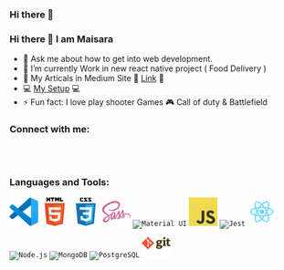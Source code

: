 ### Hi there 👋

### Hi there 👋 I am Maisara

- 💬 Ask me about how to get into web development.
- 🌱 I’m currently Work in new react native project ( Food Delivery )
- 🔭 My Articals in Medium Site :link: [Link](https://medium.com/@hassanannajjar) :link: 
- :computer:  [My Setup](https://medium.com/@hassanannajjar/setup-your-device-as-a-web-developer-fa14632fde6d) :computer: 
- ⚡ Fun fact: I love play shooter Games :video_game: Call of duty & Battlefield

<!--
- 👯 I’m looking to collaborate on ...
- 🤔 I’m looking for help with ...
- 🌱 I’m currently learning AWS :dart: 
- 💬 Ask me about ...
- 📫 How to reach me: ...
- 😄 Pronouns: ...
[<img  alt="codeSTACKr.com" width="22px" src="https://raw.githubusercontent.com/iconic/open-iconic/master/svg/globe.svg" />](website)

-->
### Connect with me:
<div>
<!-- <a href='https://medium.com/@hassanannajjar'>
  <img align="left" alt="hassanannajjar | medium" width="40px" height='40px' src="https://cdn.jsdelivr.net/npm/simple-icons@v3/icons/medium.svg" />
</a>
<a href='https://twitter.com/hassanannajjar'>
<img align="left"  alt="hassanannajjar | Twitter" width="40px" height='40px' src="https://cdn.jsdelivr.net/npm/simple-icons@v3/icons/twitter.svg" />
</a>
<a href='https://www.linkedin.com/in/hassanannajjar/'>
 <img align="left"  alt="hassanannajjar | LinkedIn" width="40px" height='40px' src="https://cdn.jsdelivr.net/npm/simple-icons@v3/icons/linkedin.svg" />
</a>
<a href='https://www.hackerrank.com/hassanannajjar'>
 <img align="left" alt="hassanannajjar | hackerrank" width="40px" height='40px' src="https://cdn.jsdelivr.net/npm/simple-icons@v3/icons/hackerrank.svg" />
</a> -->
  </div>
  
<br/>
<br/>

### Languages and Tools:
<code><img  alt="Visual Studio Code" width="50px" src="https://raw.githubusercontent.com/github/explore/80688e429a7d4ef2fca1e82350fe8e3517d3494d/topics/visual-studio-code/visual-studio-code.png" /></code>
<code><img  alt="HTML5" width="50px" src="https://raw.githubusercontent.com/github/explore/80688e429a7d4ef2fca1e82350fe8e3517d3494d/topics/html/html.png" /></code>
<code><img  alt="CSS3" width="50px" src="https://raw.githubusercontent.com/github/explore/80688e429a7d4ef2fca1e82350fe8e3517d3494d/topics/css/css.png" /></code>
<code><img  alt="Sass" width="50px" src="https://raw.githubusercontent.com/github/explore/80688e429a7d4ef2fca1e82350fe8e3517d3494d/topics/sass/sass.png" /></code>
<code><img  alt="Material UI" width="50px" src="https://img-learnstack-io.sgp1.digitaloceanspaces.com/tool/E8gFxEvH9zx9YcepqkbD8TUVPXHmlANJ5qklZ6zK.jpeg" /></code>
<code><img  alt="JavaScript" width="50px" src="https://raw.githubusercontent.com/github/explore/80688e429a7d4ef2fca1e82350fe8e3517d3494d/topics/javascript/javascript.png" /></code>
<code><img  alt="Jest" width="50px" src="https://cdn.auth0.com/blog/testing-react-with-jest/logo.png" /></code>
<code><img  alt="React" width="50px" src="https://raw.githubusercontent.com/github/explore/80688e429a7d4ef2fca1e82350fe8e3517d3494d/topics/react/react.png" /></code>
<code><img  alt="Node.js" width="50px" src="https://miro.medium.com/proxy/1*q9ww_u32hhpMaA-Q_s1ujw.png" /></code>
<code><img  alt="MongoDB" width="50px" src="https://i0.wp.com/www.disk91.com/wp-content/uploads/2018/02/mongodb-1.png?fit=413%2C484&ssl=1" /></code>
<code><img  alt="PostgreSQL" width="50px" src="https://developer.asustor.com/uploadIcons/0020_96009_1576292700_postgresql-icon.png" /></code>
<code><img  alt="Git" width="50px" src="https://raw.githubusercontent.com/github/explore/80688e429a7d4ef2fca1e82350fe8e3517d3494d/topics/git/git.png" /></code>
</br>
</br>
